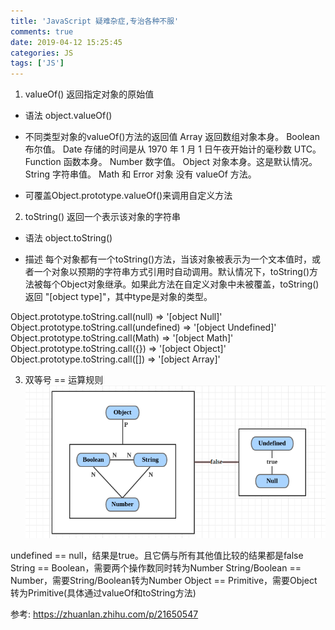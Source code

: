 ```yaml
---
title: 'JavaScript 疑难杂症,专治各种不服'
comments: true
date: 2019-04-12 15:25:45
categories: JS
tags: ['JS']
---
```


1. valueOf() 返回指定对象的原始值
* 语法
object.valueOf()

* 不同类型对象的valueOf()方法的返回值
Array	返回数组对象本身。
Boolean	布尔值。
Date	存储的时间是从 1970 年 1 月 1 日午夜开始计的毫秒数 UTC。
Function	函数本身。
Number	数字值。
Object	对象本身。这是默认情况。
String	字符串值。
Math 和 Error 对象 没有 valueOf 方法。

* 可覆盖Object.prototype.valueOf()来调用自定义方法

2. toString() 返回一个表示该对象的字符串
* 语法
object.toString()

* 描述
每个对象都有一个toString()方法，当该对象被表示为一个文本值时，或者一个对象以预期的字符串方式引用时自动调用。默认情况下，toString()方法被每个Object对象继承。如果此方法在自定义对象中未被覆盖，toString() 返回 "[object type]"，其中type是对象的类型。

Object.prototype.toString.call(null)   => '[object Null]'
Object.prototype.toString.call(undefined)   => '[object Undefined]'
Object.prototype.toString.call(Math)   => '[object Math]'
Object.prototype.toString.call({})   => '[object Object]'
Object.prototype.toString.call([])   => '[object Array]'


3. 双等号 == 运算规则
![双等号==运算规则](/images/doubleequal-operationalrule.png)

undefined == null，结果是true。且它俩与所有其他值比较的结果都是false
String == Boolean，需要两个操作数同时转为Number
String/Boolean == Number，需要String/Boolean转为Number
Object == Primitive，需要Object转为Primitive(具体通过valueOf和toString方法)

参考: https://zhuanlan.zhihu.com/p/21650547
